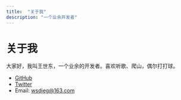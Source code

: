 ```yaml
---
title:  "关于我"
description: "一个业余开发者"
---
```


# 关于我

大家好，我叫王世东，一个业余的开发者。喜欢听歌、爬山，偶尔打打球。

- <i class="fab fa-github"></i> [GitHub](https://github.com/wsdjeg)
- <i class="fab fa-twitter"></i> [Twitter](https://twitter.com/wsdtty)
- <i class="fas fa-envelope"></i> Email: wsdjeg@163.com
